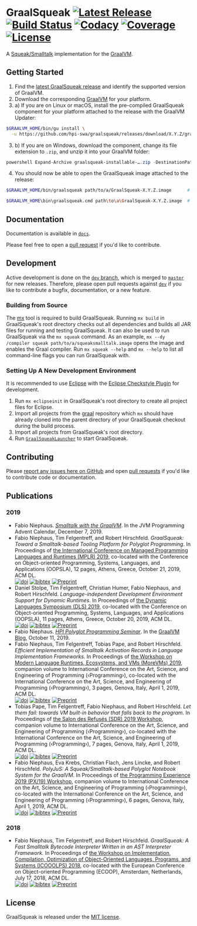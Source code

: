 # GraalSqueak [![Latest Release][graalsqueak_latest_badge]][graalsqueak_latest] [![Build Status][travis_badge]][travis] [![Codacy][codacy_grade]][codacy] [![Coverage][codacy_coverage]][codacy]  [![License][graalsqueak_license_badge]][graalsqueak_license]

A [Squeak/Smalltalk][squeak] implementation for the [GraalVM][graalvm].


## Getting Started

1. Find the [latest GraalSqueak release][graalsqueak_latest] and identify the
   supported version of GraalVM.
2. Download the corresponding [GraalVM][graalvm_download] for your platform.
3. a) If you are on Linux or macOS, install the pre-compiled GraalSqueak
  component for your platform attached to the release with the GraalVM Updater:

```bash
$GRAALVM_HOME/bin/gu install \
  -u https://github.com/hpi-swa/graalsqueak/releases/download/X.Y.Z/graalsqueak-installable-….jar
```

3. b) If you are on Windows, download the component, change its file extension
  to `.zip`, and unzip it into your GraalVM folder:

```powershell
powershell Expand-Archive graalsqueak-installable-….zip -DestinationPath $GRAALVM_HOME
```

4. You should now be able to open the GraalSqueak image attached to the release:

```bash
$GRAALVM_HOME/bin/graalsqueak path/to/a/GraalSqueak-X.Y.Z.image      # Linux or macOS

$GRAALVM_HOME\bin\graalsqueak.cmd path\to\a\GraalSqueak-X.Y.Z.image  # Windows
```


## Documentation

Documentation is available in [`docs`](docs).

Please feel free to open a [pull request][pull_request] if you'd like to
contribute.


## Development

Active development is done on the [`dev` branch][dev], which is merged to
[`master`][master] for new releases.
Therefore, please open pull requests against [`dev`][pull_request_dev] if you
like to contribute a bugfix, documentation, or a new feature.


### Building from Source

The [mx] tool is required to build GraalSqueak.
Running `mx build` in GraalSqueak's root directory checks out all dependencies
and builds all JAR files for running and testing GraalSqueak.
It can also be used to run GraalSqueak via the `mx squeak` command.
As an example, `mx --dy /compiler squeak path/to/a/squeaksmalltalk.image` opens
the image and enables the Graal compiler.
Run `mx squeak --help` and `mx --help` to list all command-line flags you can
run GraalSqueak with.


### Setting Up A New Development Environment

It is recommended to use [Eclipse][eclipse_downloads] with the
[Eclipse Checkstyle Plugin][eclipse_cs] for development.

1. Run `mx eclipseinit` in GraalSqueak's root directory to create all project
   files for Eclipse.
2. Import all projects from the [graal] repository which `mx` should have
   already cloned into the parent directory of your GraalSqueak checkout during
   the build process.
3. Import all projects from GraalSqueak's root directory.
4. Run [`GraalSqueakLauncher`][graalsqueak_launcher] to start GraalSqueak.


## Contributing

Please [report any issues here on GitHub][issues] and open
[pull requests][pull_request] if you'd like to contribute code or documentation.


## Publications

### 2019
- Fabio Niephaus. [*Smalltalk with the GraalVM*][javaadvent19]. In the
  JVM Programming Advent Calendar, December 7, 2019.
- Fabio Niephaus, Tim Felgentreff, and Robert Hirschfeld. *GraalSqueak: Toward a
Smalltalk-based Tooling Platform for Polyglot Programming*. In Proceedings of
[the International Conference on Managed Programming Languages and Runtimes
(MPLR) 2019][mplr19], co-located with the Conference on Object-oriented
Programming, Systems, Languages, and Applications (OOPSLA), 12 pages, Athens,
Greece, October 21, 2019, ACM DL.  
[![doi][mplr19_doi]][mplr19_paper] [![bibtex][bibtex]][mplr19_bibtex] [![Preprint][preprint]][mplr19_pdf]
- Daniel Stolpe, Tim Felgentreff, Christian Humer, Fabio Niephaus, and Robert
Hirschfeld. *Language-independent Development Environment Support for Dynamic
Runtimes*. In Proceedings of [the Dynamic Languages Symposium (DLS)
2019][dls19], co-located with the Conference on Object-oriented Programming,
Systems, Languages, and Applications (OOPSLA), 11 pages, Athens, Greece,
October 20, 2019, ACM DL.  
[![doi][dls19_doi]][dls19_paper] [![bibtex][bibtex]][dls19_bibtex] [![Preprint][preprint]][dls19_pdf]
- Fabio Niephaus. [*HPI Polyglot Programming Seminar*][pp19_post]. In the
[GraalVM Blog][graalvm_blog], October 11, 2019.
- Fabio Niephaus, Tim Felgentreff, Tobias Pape, and Robert Hirschfeld.
*Efficient Implementation of Smalltalk Activation Records in Language
Implementation Frameworks*. In Proceedings of [the Workshop on Modern Language
Runtimes, Ecosystems, and VMs (MoreVMs) 2019][morevms19], companion volume to
International Conference on the Art, Science, and Engineering of Programming
(‹Programming›), co-located with the International Conference on the Art,
Science, and Engineering of Programming (‹Programming›), 3 pages, Genova, Italy,
April 1, 2019, ACM DL.  
[![doi][morevms19_doi]][morevms19_paper] [![bibtex][bibtex]][morevms19_bibtex] [![Preprint][preprint]][morevms19_pdf]
- Tobias Pape, Tim Felgentreff, Fabio Niephaus, and Robert Hirschfeld. *Let them
fail: towards VM built-in behavior that falls back to the program*. In
Proceedings of [the Salon des Refusés (SDR) 2019 Workshop][sdr19], companion
volume to International Conference on the Art, Science, and Engineering of
Programming (‹Programming›), co-located with the International Conference on the
Art, Science, and Engineering of Programming (‹Programming›), 7 pages, Genova,
Italy, April 1, 2019, ACM DL.  
[![doi][sdr19_doi]][sdr19_paper] [![bibtex][bibtex]][sdr19_bibtex] [![Preprint][preprint]][sdr19_pdf]
- Fabio Niephaus, Eva Krebs, Christian Flach, Jens Lincke, and Robert Hirschfeld.
*PolyJuS: A Squeak/Smalltalk-based Polyglot Notebook System for the GraalVM*. In
Proceedings of [the Programming Experience 2019 (PX/19) Workshop][px19],
companion volume to International Conference on the Art, Science, and
Engineering of Programming (‹Programming›), co-located with the International
Conference on the Art, Science, and Engineering of Programming (‹Programming›),
6 pages, Genova, Italy, April 1, 2019, ACM DL.  
[![doi][px19_doi]][px19_paper] [![bibtex][bibtex]][px19_bibtex] [![Preprint][preprint]][px19_pdf]

### 2018
- Fabio Niephaus, Tim Felgentreff, and Robert Hirschfeld. *GraalSqueak: A Fast
Smalltalk Bytecode Interpreter Written in an AST Interpreter Framework.* In
Proceedings of [the Workshop on Implementation, Compilation, Optimization of
Object-Oriented Languages, Programs, and Systems (ICOOOLPS) 2018][icooolps18],
co-located with the European Conference on Object-oriented Programming (ECOOP),
Amsterdam, Netherlands, July 17, 2018, ACM DL.  
[![doi][icooolps18_doi]][icooolps18_paper] [![bibtex][bibtex]][icooolps18_bibtex] [![Preprint][preprint]][icooolps18_pdf]


## License

GraalSqueak is released under the [MIT license][graalsqueak_license].

[bibtex]: https://img.shields.io/badge/bibtex-download-blue.svg
[codacy]: https://app.codacy.com/app/fniephaus/graalsqueak/dashboard
[codacy_coverage]: https://img.shields.io/codacy/coverage/104b3300600346789d604fd269219efe.svg
[codacy_grade]: https://img.shields.io/codacy/grade/104b3300600346789d604fd269219efe.svg
[dev]: ../../tree/dev
[dls19]: https://conf.researchr.org/home/dls-2019
[dls19_bibtex]: https://dl.acm.org/downformats.cfm?id=3359746&parent_id=3359619&expformat=bibtex
[dls19_doi]: https://img.shields.io/badge/doi-10.1145/3359619.3359746-blue.svg
[dls19_paper]: https://doi.org/10.1145/3359619.3359746
[dls19_pdf]: https://www.hpi.uni-potsdam.de/hirschfeld/publications/media/StolpeFelgentreffHumerNiephausHirschfeld_2019_LanguageIndependentDevelopmentEnvironmentSupportForDynamicRuntimes_AcmDL.pdf
[eclipse_cs]: http://checkstyle.org/eclipse-cs/
[eclipse_downloads]: https://www.eclipse.org/downloads/
[graal]: https://github.com/oracle/graal
[graalsqueak_latest]: https://github.com/hpi-swa/graalsqueak/releases/latest
[graalsqueak_latest_badge]: https://img.shields.io/github/v/release/hpi-swa/graalsqueak
[graalsqueak_launcher]: src/de.hpi.swa.graal.squeak.launcher/src/de/hpi/swa/graal/squeak/launcher/GraalSqueakLauncher.java
[graalsqueak_license]: LICENSE
[graalsqueak_license_badge]: https://img.shields.io/github/license/hpi-swa/graalsqueak
[graalvm]: http://www.graalvm.org/
[graalvm_blog]: https://medium.com/graalvm
[graalvm_download]: http://www.graalvm.org/downloads/
[icooolps18]: https://2018.ecoop.org/event/icooolps-2018-papers-graalsqueak-a-fast-smalltalk-bytecode-interpreter-written-in-an-ast-interpreter-framework
[icooolps18_bibtex]: https://dl.acm.org/downformats.cfm?id=3242948&parent_id=3242947&expformat=bibtex
[icooolps18_doi]: https://img.shields.io/badge/doi-10.1145/3242947.3242948-blue.svg
[icooolps18_paper]: https://doi.org/10.1145/3242947.3242948
[icooolps18_pdf]: https://fniephaus.com/2018/icooolps18-graalsqueak.pdf
[issues]: ../../issues/new
[javaadvent19]: https://www.javaadvent.com/2019/12/smalltalk-with-the-graalvm.html
[master]: ../../tree/master
[morevms19]: https://2019.programming-conference.org/track/MoreVMs-2019
[morevms19_bibtex]: https://dl.acm.org/downformats.cfm?id=3328440&parent_id=3328433&expformat=bibtex
[morevms19_doi]: https://img.shields.io/badge/doi-10.1145/3328433.3328440-blue.svg
[morevms19_paper]: https://doi.org/10.1145/3328433.3328440
[morevms19_pdf]: https://fniephaus.com/2019/morevms19-efficient-activation-records.pdf
[mplr19]: https://conf.researchr.org/home/mplr-2019
[mplr19_bibtex]: https://dl.acm.org/downformats.cfm?id=3361024&parent_id=3357390&expformat=bibtex
[mplr19_doi]: https://img.shields.io/badge/doi-10.1145/3357390.3361024-blue.svg
[mplr19_paper]: https://doi.org/10.1145/3357390.3361024
[mplr19_pdf]: https://fniephaus.com/2019/mplr19-graalsqueak.pdf
[mx]: https://github.com/graalvm/mx
[pp19_post]: https://medium.com/p/3fd06ffa59d2/
[preprint]: https://img.shields.io/badge/preprint-download-blue.svg
[pull_request]: https://help.github.com/en/github/collaborating-with-issues-and-pull-requests/creating-a-pull-request
[pull_request_dev]: ../../compare/dev...
[px19]: https://2019.programming-conference.org/track/px-2019-papers
[px19_bibtex]: https://dl.acm.org/downformats.cfm?id=3328434&parent_id=3328433&expformat=bibtex
[px19_doi]: https://img.shields.io/badge/doi-10.1145/3328433.3328434-blue.svg
[px19_paper]: https://doi.org/10.1145/3328433.3328434
[px19_pdf]: https://fniephaus.com/2019/px19-polyglot-notebooks.pdf
[sdr19]: https://2019.programming-conference.org/track/sdr-2019-papers
[sdr19_bibtex]: https://dl.acm.org/downformats.cfm?id=3338056&parent_id=3328433&expformat=bibtex
[sdr19_doi]: https://img.shields.io/badge/doi-10.1145/3328433.3338056-blue.svg
[sdr19_paper]: https://doi.org/10.1145/3328433.3338056
[sdr19_pdf]: https://www.hpi.uni-potsdam.de/hirschfeld/publications/media/PapeFelgentreffNiephausHirschfeld_2019_LetThemFailTowardsVmBuiltInBehaviorThatFallsBackToTheProgram_AcmDL.pdf
[squeak]: https://squeak.org
[squeak_downloads]: https://squeak.org/downloads/
[travis]: https://travis-ci.org/hpi-swa/graalsqueak
[travis_badge]: https://travis-ci.org/hpi-swa/graalsqueak.svg?branch=master
